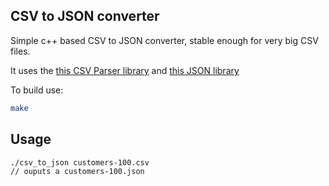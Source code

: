 ## CSV to JSON converter

Simple c++ based CSV to JSON converter, stable enough for very big CSV files.

It uses the [this CSV Parser library](https://github.com/vincentlaucsb/csv-parser?tab=readme-ov-file#c-version) and [this JSON library](https://github.com/nlohmann/json)

To build use:

```bash
make
```

## Usage

```bash
./csv_to_json customers-100.csv
// ouputs a customers-100.json
```
